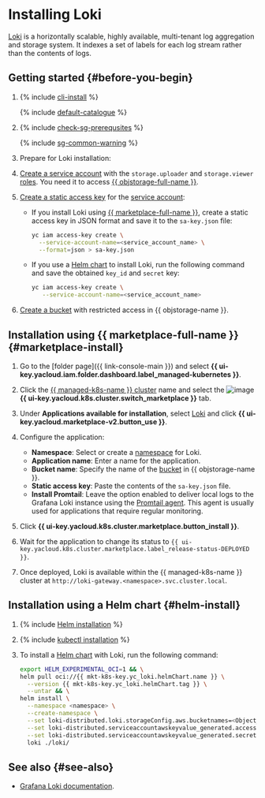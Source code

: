 # Installing Loki


[Loki](https://grafana.com/oss/loki/) is a horizontally scalable, highly available, multi-tenant log aggregation and storage system. It indexes a set of labels for each log stream rather than the contents of logs.

## Getting started {#before-you-begin}

1. {% include [cli-install](../../../_includes/cli-install.md) %}

   {% include [default-catalogue](../../../_includes/default-catalogue.md) %}

1. {% include [check-sg-prerequsites](../../../_includes/managed-kubernetes/security-groups/check-sg-prerequsites-lvl3.md) %}

   {% include [sg-common-warning](../../../_includes/managed-kubernetes/security-groups/sg-common-warning.md) %}

1. Prepare for Loki installation:

1. [Create a service account](../../../iam/operations/sa/create.md) with the `storage.uploader` and `storage.viewer` [roles](../../../iam/concepts/access-control/roles.md). You need it to access [{{ objstorage-full-name }}](../../../storage/).
1. [Create a static access key](../../../iam/operations/sa/create-access-key.md) for the [service account](../../../iam/concepts/users/service-accounts.md):

   * If you install Loki using [{{ marketplace-full-name }}](#marketplace-install), create a static access key in JSON format and save it to the `sa-key.json` file:

     ```bash
     yc iam access-key create \
       --service-account-name=<service_account_name> \
       --format=json > sa-key.json
     ```

   * If you use a [Helm chart](#helm-install) to install Loki, run the following command and save the obtained `key_id` and `secret` key:

      ```bash
      yc iam access-key create \
         --service-account-name=<service_account_name>
      ```

1. [Create a bucket](../../../storage/operations/buckets/create.md) with restricted access in {{ objstorage-name }}.

## Installation using {{ marketplace-full-name }} {#marketplace-install}

1. Go to the [folder page]({{ link-console-main }}) and select **{{ ui-key.yacloud.iam.folder.dashboard.label_managed-kubernetes }}**.
1. Click the [{{ managed-k8s-name }} cluster](../../concepts/index.md#kubernetes-cluster) name and select the ![image](../../../_assets/console-icons/shopping-cart.svg) **{{ ui-key.yacloud.k8s.cluster.switch_marketplace }}** tab.
1. Under **Applications available for installation**, select [Loki](/marketplace/products/yc/loki) and click **{{ ui-key.yacloud.marketplace-v2.button_use }}**.
1. Configure the application:

   * **Namespace**: Select or create a [namespace](../../concepts/index.md#namespace) for Loki.
   * **Application name**: Enter a name for the application.
   * **Bucket name**: Specify the name of the [bucket](../../../storage/concepts/bucket.md) in {{ objstorage-name }}.
   * **Static access key**: Paste the contents of the `sa-key.json` file.
   * **Install Promtail**: Leave the option enabled to deliver local logs to the Grafana Loki instance using the [Promtail agent](https://grafana.com/docs/loki/latest/clients/promtail/). This agent is usually used for applications that require regular monitoring.

1. Click **{{ ui-key.yacloud.k8s.cluster.marketplace.button_install }}**.
1. Wait for the application to change its status to `{{ ui-key.yacloud.k8s.cluster.marketplace.label_release-status-DEPLOYED }}`.
1. Once deployed, Loki is available within the {{ managed-k8s-name }} cluster at `http://loki-gateway.<namespace>.svc.cluster.local`.

## Installation using a Helm chart {#helm-install}

1. {% include [Helm installation](../../../_includes/managed-kubernetes/helm-install.md) %}

1. {% include [kubectl installation](../../../_includes/managed-kubernetes/kubectl-install.md) %}

1. To install a [Helm chart](https://helm.sh/docs/topics/charts/) with Loki, run the following command:

   ```bash
   export HELM_EXPERIMENTAL_OCI=1 && \
   helm pull oci://{{ mkt-k8s-key.yc_loki.helmChart.name }} \
     --version {{ mkt-k8s-key.yc_loki.helmChart.tag }} \
     --untar && \
   helm install \
     --namespace <namespace> \
     --create-namespace \
     --set loki-distributed.loki.storageConfig.aws.bucketnames=<Object_Storage_bucket_name> \
     --set loki-distributed.serviceaccountawskeyvalue_generated.accessKeyID=<service_account_key_ID> \
     --set loki-distributed.serviceaccountawskeyvalue_generated.secretAccessKey=<service_account_secret_key> \
     loki ./loki/
   ```

## See also {#see-also}

* [Grafana Loki documentation](https://grafana.com/docs/loki/latest/).